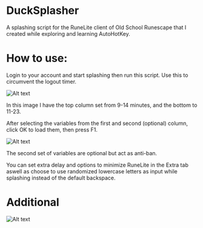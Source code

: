 # DuckSplasher

A splashing script for the RuneLite client of Old School Runescape that I created while exploring and learning AutoHotKey.

# How to use:

Login to your account and start splashing then run this script. Use this to circumvent the logout timer.


![Alt text](https://i.imgur.com/jiuT1sJ.png "DuckSplasher")

In this image I have the top column set from 9-14 minutes, and the bottom to 11-23.

After selecting the variables from the first and second (optional) column, click OK to load them, then press F1.


![Alt text](https://i.imgur.com/ItVdK2c.png "DuckSplasher")


The second set of variables are optional but act as anti-ban.

You can set extra delay and options to minimize RuneLite in the Extra tab aswell as choose to use randomized lowercase letters as input while splashing instead of the default backspace.


# Additional

![Alt text](https://i.imgur.com/uLMtg06.png "DuckSplasher")

